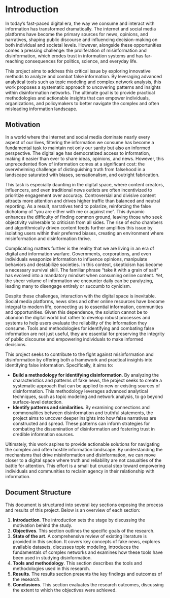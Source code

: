 # Introduction 

In today’s fast-paced digital era, the way we consume and interact with information has transformed dramatically. The internet and social media platforms have become the primary sources for news, opinions, and narratives, shaping public discourse and influencing decision-making on both individual and societal levels. However, alongside these opportunities comes a pressing challenge: the proliferation of misinformation and disinformation, which erodes trust in information systems and has far-reaching consequences for politics, science, and everyday life.

This project aims to address this critical issue by exploring innovative methods to analyze and combat false information. By leveraging advanced analytical tools such as topic modeling and complex network analysis, this work proposes a systematic approach to uncovering patterns and insights within disinformation networks. The ultimate goal is to provide practical methodologies and actionable insights that can empower individuals, organizations, and policymakers to better navigate the complex and often misleading information landscape.

## Motivation

In a world where the internet and social media dominate nearly every aspect of our lives, filtering the information we consume has become a fundamental task to maintain not only our sanity but also an informed perspective. The digital age has democratized access to information, making it easier than ever to share ideas, opinions, and news. However, this unprecedented flow of information comes at a significant cost: the overwhelming challenge of distinguishing truth from falsehood in a landscape saturated with biases, sensationalism, and outright fabrication.

This task is especially daunting in the digital space, where content creators, influencers, and even traditional news outlets are often incentivized to prioritize engagement over accuracy. Controversial and divisive content attracts more attention and drives higher traffic than balanced and neutral reporting. As a result, narratives tend to polarize, reinforcing the false dichotomy of “you are either with me or against me”. This dynamic enhances the difficulty of finding common ground, leaving those who seek objectivity vulnerable to criticism from all sides. The rise of echo chambers and algorithmically driven content feeds further amplifies this issue by isolating users within their preferred biases, creating an environment where misinformation and disinformation thrive.

Complicating matters further is the reality that we are living in an era of digital and information warfare. Governments, corporations, and even individuals weaponize information to influence opinions, manipulate behaviors and destabilize societies. In this context, skepticism has become a necessary survival skill. The familiar phrase “take it with a grain of salt” has evolved into a mandatory mindset when consuming online content. Yet, the sheer volume of information we encounter daily can be paralyzing, leading many to disengage entirely or succumb to cynicism.

Despite these challenges, interaction with the digital space is inevitable. Social media platforms, news sites and other online resources have become integral to modern life, connecting us to essential information, communities and opportunities. Given this dependence, the solution cannot be to abandon the digital world but rather to develop robust processes and systems to help users evaluate the reliability of the information they consume. Tools and methodologies for identifying and combating false information are not just useful, they are essential for preserving the integrity of public discourse and empowering individuals to make informed decisions.

This project seeks to contribute to the fight against misinformation and disinformation by offering both a framework and practical insights into identifying false information. Specifically, it aims to:

- **Build a methodology for identifying disinformation**. By analyzing the characteristics and patterns of fake news, the project seeks to create a systematic approach that can be applied to new or existing sources of disinformation. This methodology leverages advanced analytical techniques, such as topic modeling and network analysis, to go beyond surface-level detection.
- **Identify patterns and similarities**. By examining connections and commonalities between disinformation and truthful statements, the project aims to uncover deeper insights into how false narratives are constructed and spread. These patterns can inform strategies for combating the dissemination of disinformation and fostering trust in credible information sources.

Ultimately, this work aspires to provide actionable solutions for navigating the complex and often hostile information landscape. By understanding the mechanisms that drive misinformation and disinformation, we can move closer to a digital space where truth and reliability are not casualties of the battle for attention. This effort is a small but crucial step toward empowering individuals and communities to reclaim agency in their relationship with information.

## Document Structure

This document is structured into several key sections exposing the process and results of this project. Below is an overview of each section:

1. **Introduction**. The introduction sets the stage by discussing the motivation behind the study.
2. **Objectives**. This section outlines the specific goals of the research.
3. **State of the art**. A comprehensive review of existing literature is provided in this section. It covers key concepts of fake news, explores available datasets, discusses topic modeling, introduces the fundamentals of complex networks and examines how these tools have been used in studying disinformation.
4. **Tools and methodology**. This section describes the tools and methodologies used in this research.
5. **Results**. The results section presents the key findings and outcomes of the research.
6. **Conclusions**. This section evaluates the research outcomes, discussing the extent to which the objectives were achieved.

